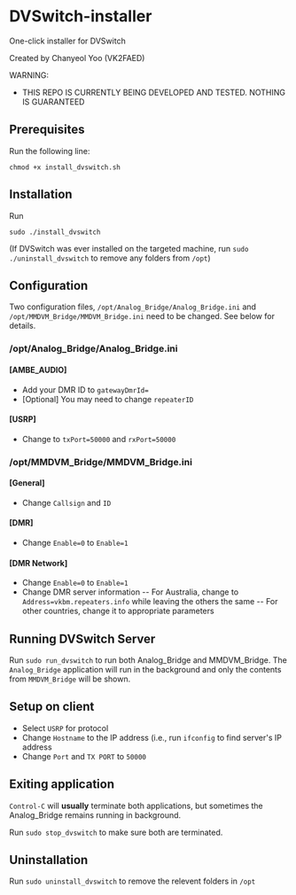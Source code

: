 # DVSwitch-installer
One-click installer for DVSwitch

Created by Chanyeol Yoo (VK2FAED)

WARNING: 
- THIS REPO IS CURRENTLY BEING DEVELOPED AND TESTED. NOTHING IS GUARANTEED

## Prerequisites
Run the following line:
```
chmod +x install_dvswitch.sh
```

## Installation
Run 
```
sudo ./install_dvswitch
```
(If DVSwitch was ever installed on the targeted machine, run `sudo ./uninstall_dvswitch` to remove any folders from `/opt`)

## Configuration
Two configuration files, `/opt/Analog_Bridge/Analog_Bridge.ini` and `/opt/MMDVM_Bridge/MMDVM_Bridge.ini` need to be changed. See below for details.

### /opt/Analog_Bridge/Analog_Bridge.ini
#### [AMBE_AUDIO]
- Add your DMR ID to `gatewayDmrId=`
- [Optional] You may need to change `repeaterID`
#### [USRP]
- Change to `txPort=50000` and `rxPort=50000`

### /opt/MMDVM_Bridge/MMDVM_Bridge.ini
#### [General]
- Change `Callsign` and `ID`
#### [DMR]
- Change `Enable=0` to `Enable=1`
#### [DMR Network]
- Change `Enable=0` to `Enable=1`
- Change DMR server information
-- For Australia, change to `Address=vkbm.repeaters.info` while leaving the others the same
-- For other countries, change it to appropriate parameters

## Running DVSwitch Server
Run `sudo run_dvswitch` to run both Analog_Bridge and MMDVM_Bridge. The `Analog_Bridge` application will run in the background and only the contents from `MMDVM_Bridge` will be shown.

## Setup on client
- Select `USRP` for protocol
- Change `Hostname` to the IP address (i.e., run `ifconfig` to find server's IP address
- Change `Port` and `TX PORT` to `50000`

## Exiting application
`Control-C` will **usually** terminate both applications, but sometimes the Analog_Bridge remains running in background. 

Run `sudo stop_dvswitch` to make sure both are terminated.

## Uninstallation
Run `sudo uninstall_dvswitch` to remove the relevent folders in `/opt`
